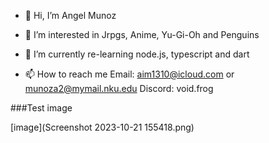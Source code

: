 - 👋 Hi, I’m Angel Munoz

- 👀 I’m interested in Jrpgs, Anime, Yu-Gi-Oh and Penguins

- 🌱 I’m currently re-learning node.js, typescript and dart

- 📫 How to reach me 
Email: aim1310@icloud.com or munoza2@mymail.nku.edu
Discord: void.frog

###Test image

[image](Screenshot 2023-10-21 155418.png)
